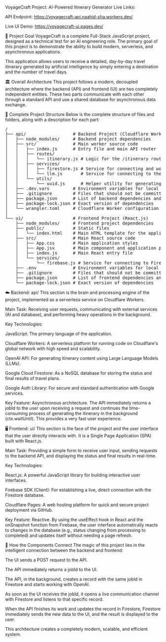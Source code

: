 VoyageCraft Project: AI-Powered Itinerary Generator
Live Links:

API Endpoint: https://voyagecraft-api.naahid-sha.workers.dev/

Live UI Demo: https://voyagecraft-ui.pages.dev/

🎯 Project Goal
VoyageCraft is a complete Full-Stack JavaScript project, designed as a technical test for an AI engineering role. The primary goal of this project is to demonstrate the ability to build modern, serverless, and asynchronous applications.

This application allows users to receive a detailed, day-by-day travel itinerary generated by artificial intelligence by simply entering a destination and the number of travel days.

🏛️ Overall Architecture
This project follows a modern, decoupled architecture where the backend (API) and frontend (UI) are two completely independent entities. These two parts communicate with each other through a standard API and use a shared database for asynchronous data exchange.

📁 Complete Project Structure
Below is the complete structure of files and folders, along with a description for each part:

<pre>
/
├── api/                  # Backend Project (Cloudflare Worker)
│   ├── node_modules/     # Backend project dependencies
│   ├── src/              # Main worker source code
│   │   ├── index.js      # Entry file and main API router
│   │   ├── routes/
│   │   │   └── itinerary.js # Logic for the /itinerary route
│   │   ├── services/
│   │   │   ├── firestore.js # Service for connecting and working with Firestore
│   │   │   └── llm.js       # Service for connecting to the OpenAI API
│   │   └── utils/
│   │       └── uuid.js      # Helper utility for generating UUIDs
│   ├── .dev.vars         # Environment variables for local testing (should not be in Git)
│   ├── .gitignore        # Files that should not be committed to Git
│   ├── package.json      # List of backend dependencies and scripts
│   ├── package-lock.json # Exact version of dependencies
│   └── wrangler.toml     # Cloudflare Worker configuration file
│
└── ui/                   # Frontend Project (React.js)
    ├── node_modules/     # Frontend project dependencies
    ├── public/           # Static files
    │   └── index.html    # Main HTML template for the application
    ├── src/              # Main React source code
    │   ├── App.css       # Main application styles
    │   ├── App.jsx       # Main component and application page
    │   ├── index.js      # Main React entry file
    │   └── services/
    │       └── firebase.js # Service for connecting to Firebase for the UI
    ├── .env              # Environment variables for local execution (should not be in Git)
    ├── .gitignore        # Files that should not be committed to Git
    ├── package.json      # List of frontend dependencies and scripts
    └── package-lock.json # Exact version of dependencies
</pre>
☁️ Backend: api/
This section is the brain and processing engine of the project, implemented as a serverless service on Cloudflare Workers.

Main Task: Receiving user requests, communicating with external services (AI and database), and performing heavy operations in the background.

Key Technologies:

JavaScript: The primary language of the application.

Cloudflare Workers: A serverless platform for running code on Cloudflare's global network with high speed and scalability.

OpenAI API: For generating itinerary content using Large Language Models (LLMs).

Google Cloud Firestore: As a NoSQL database for storing the status and final results of travel plans.

Google Auth Library: For secure and standard authentication with Google services.

Key Feature: Asynchronous architecture. The API immediately returns a jobId to the user upon receiving a request and continues the time-consuming process of generating the itinerary in the background (ctx.waitUntil). This provides a very fast user experience.

🖥️ Frontend: ui/
This section is the face of the project and the user interface that the user directly interacts with. It is a Single Page Application (SPA) built with React.js.

Main Task: Providing a simple form to receive user input, sending requests to the backend API, and displaying the status and final results in real-time.

Key Technologies:

React.js: A powerful JavaScript library for building interactive user interfaces.

Firebase SDK (Client): For establishing a live, direct connection with the Firestore database.

Cloudflare Pages: A web hosting platform for quick and secure project deployment via GitHub.

Key Feature: Reactive. By using the useEffect hook in React and the onSnapshot function from Firebase, the user interface automatically reacts to changes in the database (e.g., status changing from processing to completed) and updates itself without needing a page refresh.

🔗 How the Components Connect
The magic of this project lies in the intelligent connection between the backend and frontend:

The UI sends a POST request to the API.

The API immediately returns a jobId to the UI.

The API, in the background, creates a record with the same jobId in Firestore and starts working with OpenAI.

As soon as the UI receives the jobId, it opens a live communication channel with Firestore and listens to that specific record.

When the API finishes its work and updates the record in Firestore, Firestore immediately sends the new data to the UI, and the result is displayed to the user.

This architecture creates a completely modern, scalable, and efficient system.